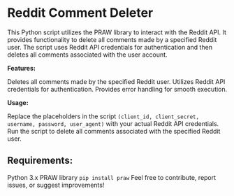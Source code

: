 # Reddit Comment Deleter
This Python script utilizes the PRAW library to interact with the Reddit API. It provides functionality to delete all comments made by a specified Reddit user. The script uses Reddit API credentials for authentication and then deletes all comments associated with the user account.

**Features:**

Deletes all comments made by the specified Reddit user.
Utilizes Reddit API credentials for authentication.
Provides error handling for smooth execution.

**Usage:**

Replace the placeholders in the script ```(client_id, client_secret, username, password, user_agent)``` with your actual Reddit API credentials.
Run the script to delete all comments associated with the specified Reddit user.

## Requirements:

Python 3.x
PRAW library ```pip install praw```
Feel free to contribute, report issues, or suggest improvements!
